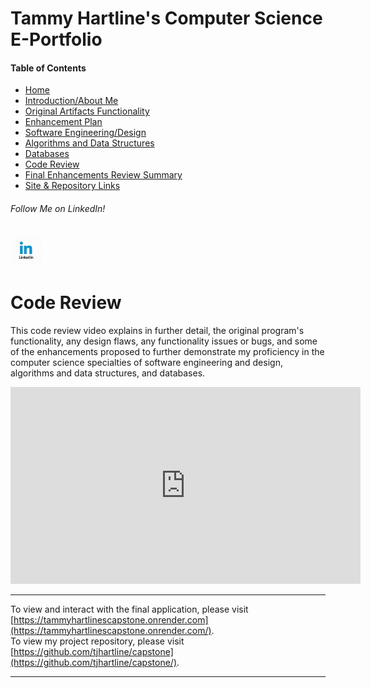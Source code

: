 <!-- code-review.md -->

# Tammy Hartline's Computer Science E-Portfolio

#### Table of Contents

- [Home](/index.md/)
- [Introduction/About Me](/intro.md/)
- [Original Artifacts Functionality](/original-artifact-functionality.md/)
- [Enhancement Plan](/enhancement-plan.md/)
- [Software Engineering/Design](/software-engineering-and-design.md/)
- [Algorithms and Data Structures](/algorithms-and-data-structures.md/)
- [Databases](/databases.md/)
- [Code Review](/code-review.md/)
- [Final Enhancements Review Summary](/final-enhancements-review-summary.md/)
- [Site & Repository Links](/site-and-repo-links.md/)

###### Follow Me on LinkedIn!
<a href="https://www.linkedin.com/in/tammy-hartline-91981266/"><img src="linkedin.jpg" width="50" height="50" alt="LinkedIn Logo"></a>

# Code Review

This code review video explains in further detail, the original program's functionality, any design flaws, any functionality issues or bugs, and  some of the enhancements proposed to further demonstrate my proficiency in the computer science specialties of software engineering and design, algorithms and data structures, and databases.

<iframe width="560" height="315" src="https://www.youtube.com/embed/UVjYhasTXc8?si=9UxHnd_8uR5Xaspe" title="Original Artifacts Code Review" frameborder="0" allow="accelerometer; autoplay; clipboard-write; encrypted-media; gyroscope; picture-in-picture; web-share" referrerpolicy="strict-origin-when-cross-origin" allowfullscreen></iframe>

---

To view and interact with the final application, please visit [https://tammyhartlinescapstone.onrender.com](https://tammyhartlinescapstone.onrender.com/).
<br/>
To view my project repository, please visit [https://github.com/tjhartline/capstone](https://github.com/tjhartline/capstone/).

---
